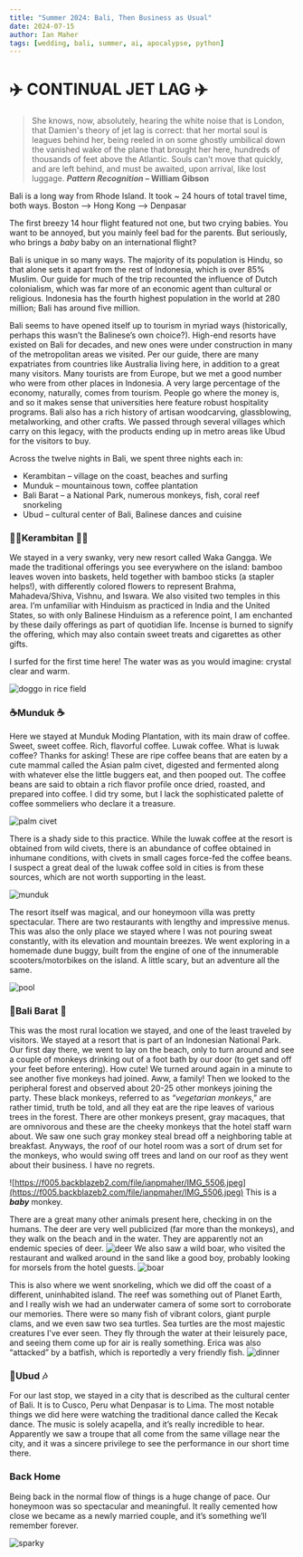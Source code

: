 ```yaml
---
title: "Summer 2024: Bali, Then Business as Usual"
date: 2024-07-15
author: Ian Maher
tags: [wedding, bali, summer, ai, apocalypse, python]
---
```


# ✈️ CONTINUAL JET LAG ✈️

> She knows, now, absolutely, hearing the white noise that is London, that Damien's theory of jet lag is correct: that her mortal soul is leagues behind her, being reeled in on some ghostly umbilical down the vanished wake of the plane that brought her here, hundreds of thousands of feet above the Atlantic. Souls can't move that quickly, and are left behind, and must be awaited, upon arrival, like lost luggage.
> **_Pattern Recognition_ – William Gibson**

Bali is a long way from Rhode Island. It took ~ 24 hours of total travel time, both ways. 
Boston --> Hong Kong --> Denpasar

The first breezy 14 hour flight featured not one, but two crying babies. You want to be annoyed, but you mainly feel bad for the parents. But seriously, who brings a *baby* baby on an international flight?

Bali is unique in so many ways. The majority of its population is Hindu, so that alone sets it apart from the rest of Indonesia, which is over 85% Muslim. Our guide for much of the trip recounted the influence of Dutch colonialism, which was far more of an economic agent than cultural or religious. Indonesia has the fourth highest population in the world at 280 million; Bali has around five million. 

Bali seems to have opened itself up to tourism in myriad ways (historically, perhaps this wasn’t the Balinese’s own choice?). High-end resorts have existed on Bali for decades, and new ones were under construction in many of the metropolitan areas we visited. Per our guide, there are many expatriates from countries like Australia living here, in addition to a great many visitors. Many tourists are from Europe, but we met a good number who were from other places in Indonesia. A very large percentage of the economy, naturally, comes from tourism. People go where the money is, and so it makes sense that universities here feature robust hospitality programs. Bali also has a rich history of artisan woodcarving, glassblowing, metalworking, and other crafts. We passed through several villages which carry on this legacy, with the products ending up in metro areas like Ubud for the visitors to buy. 

Across the twelve nights in Bali, we spent three nights each in:
* Kerambitan – village on the coast, beaches and surfing
* Munduk – mountainous town, coffee plantation
* Bali Barat – a National Park, numerous monkeys, fish, coral reef snorkeling
* Ubud – cultural center of Bali, Balinese dances and cuisine

### 🏄‍♂️Kerambitan 🏄‍♂️
We stayed in a very swanky, very new resort called Waka Gangga. We made the traditional offerings you see everywhere on the island: bamboo leaves woven into baskets, held together with bamboo sticks (a stapler helps!), with differently colored flowers to represent Brahma, Mahadeva/Shiva, Vishnu, and Iswara. We also visited two temples in this area. I’m unfamiliar with Hinduism as practiced in India and the United States, so with only Balinese Hinduism as a reference point, I am enchanted by these daily offerings as part of quotidian life. Incense is burned to signify the offering, which may also contain sweet treats and cigarettes as other gifts.

I surfed for the first time here! The water was as you would imagine: crystal clear and warm. 

![doggo in rice field](https://f005.backblazeb2.com/file/ianpmaher/IMG_5317.jpeg)

### ☕️Munduk ☕️
Here we stayed at Munduk Moding Plantation, with its main draw of coffee. Sweet, sweet coffee. Rich, flavorful coffee. Luwak coffee.
What is luwak coffee? Thanks for asking! These are ripe coffee beans that are eaten by a cute mammal called the Asian palm civet, digested and fermented along with whatever else the little buggers eat, and then pooped out. The coffee beans are said to obtain a rich flavor profile once dried, roasted, and prepared into coffee. I did try some, but I lack the sophisticated palette of coffee sommeliers who declare it a treasure. 

![palm civet](https://upload.wikimedia.org/wikipedia/commons/thumb/f/f7/Luwak.jpg/1280px-Luwak.jpg)

There is a shady side to this practice. While the luwak coffee at the resort is obtained from wild civets, there is an abundance of coffee obtained in inhumane conditions, with civets in small cages force-fed the coffee beans. I suspect a great deal of the luwak coffee sold in cities is from these sources, which are not worth supporting in the least. 

![munduk](https://f005.backblazeb2.com/file/ianpmaher/IMG_5643.jpeg)

The resort itself was magical, and our honeymoon villa was pretty spectacular. There are two restaurants with lengthy and impressive menus. This was also the only place we stayed where I was not pouring sweat constantly, with its elevation and mountain breezes. We went exploring in a homemade dune buggy, built from the engine of one of the innumerable scooters/motorbikes on the island. A little scary, but an adventure all the same. 

![pool](https://f005.backblazeb2.com/file/ianpmaher/IMG_5453.jpeg)

### 🦌Bali Barat 🐒
This was the most rural location we stayed, and one of the least traveled by visitors. We stayed at a resort that is part of an Indonesian National Park. Our first day there, we went to lay on the beach, only to turn around and see a couple of monkeys drinking out of a foot bath by our door (to get sand off your feet before entering). How cute!
We turned around again in a minute to see another five monkeys had joined. Aww, a family!
Then we looked to the peripheral forest and observed about 20-25 other monkeys joining the party. These black monkeys, referred to as *“vegetarian monkeys*,” are rather timid, truth be told, and all they eat are the ripe leaves of various trees in the forest. There are other monkeys present, gray macaques, that are omnivorous and these are the cheeky monkeys that the hotel staff warn about. We saw one such gray monkey steal bread off a neighboring table at breakfast. Anyways, the roof of our hotel room was a sort of drum set for the monkeys, who would swing off trees and land on our roof as they went about their business. I have no regrets. 

![https://f005.backblazeb2.com/file/ianpmaher/IMG_5506.jpeg](https://f005.backblazeb2.com/file/ianpmaher/IMG_5506.jpeg)
This is a ***baby*** monkey.

There are a great many other animals present here, checking in on the humans. The deer are very well publicized (far more than the monkeys), and they walk on the beach and in the water. They are apparently not an endemic species of deer. 
![deer](https://f005.backblazeb2.com/file/ianpmaher/IMG_5517.jpeg)
We also saw a wild boar, who visited the restaurant and walked around in the sand like a good boy, probably looking for morsels from the hotel guests. 
![boar](https://f005.backblazeb2.com/file/ianpmaher/IMG_5474.jpeg)

This is also where we went snorkeling, which we did off the coast of a different, uninhabited island. The reef was something out of Planet Earth, and I really wish we had an underwater camera of some sort to corroborate our memories. There were so many fish of vibrant colors, giant purple clams, and we even saw two sea turtles. Sea turtles are the most majestic creatures I’ve ever seen. They fly through the water at their leisurely pace, and seeing them come up for air is really something. Erica was also “attacked” by a batfish, which is reportedly a very friendly fish.
![dinner](https://f005.backblazeb2.com/file/ianpmaher/IMG_5545.jpeg)

### 🥙Ubud 🎶
For our last stop, we stayed in a city that is described as the cultural center of Bali. It is to Cusco, Peru what Denpasar is to Lima. The most notable things we did here were watching the traditional dance called the Kecak dance. The music is solely acapella, and it’s really incredible to hear. Apparently we saw a troupe that all come from the same village near the city, and it was a sincere privilege to see the performance in our short time there.

### Back Home
Being back in the normal flow of things is a huge change of pace. Our honeymoon was so spectacular and meaningful. It really cemented how close we became as a newly married couple, and it’s something we’ll remember forever. 

![sparky](https://f005.backblazeb2.com/file/ianpmaher/IMG_5696.jpeg)